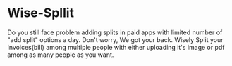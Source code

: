 # Wise-Spllit
Do you still face problem adding splits in paid apps with limited number of "add split" options a day. Don't worry, We got your back. Wisely Split your Invoices(bill) among multiple people with either uploading it's image or pdf among as many people as you want. 
